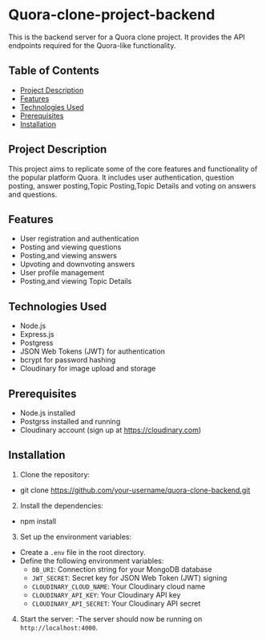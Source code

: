 # Quora-clone-project-backend

This is the backend server for a Quora clone project. It provides the API endpoints required for the Quora-like functionality.

## Table of Contents

- [Project Description](#project-description)
- [Features](#features)
- [Technologies Used](#technologies-used)
- [Prerequisites](#prerequisites)
- [Installation](#installation)

## Project Description

This project aims to replicate some of the core features and functionality of the popular platform Quora.
It includes user authentication, question posting, answer posting,Topic Posting,Topic Details and voting on answers and questions.

## Features

- User registration and authentication
- Posting and viewing questions
- Posting,and viewing answers
- Upvoting and downvoting answers
- User profile management
- Posting,and viewing Topic Details

## Technologies Used

- Node.js
- Express.js
- Postgress 
- JSON Web Tokens (JWT) for authentication
- bcrypt for password hashing
- Cloudinary for image upload and storage


## Prerequisites

- Node.js installed
- Postgrss installed and running
- Cloudinary account (sign up at https://cloudinary.com)

## Installation
1. Clone the repository:
  - git clone https://github.com/your-username/quora-clone-backend.git

2. Install the dependencies:
  - npm install

3. Set up the environment variables:
- Create a `.env` file in the root directory.
- Define the following environment variables:
  - `DB_URI`: Connection string for your MongoDB database
  - `JWT_SECRET`: Secret key for JSON Web Token (JWT) signing
  - `CLOUDINARY_CLOUD_NAME`: Your Cloudinary cloud name
  - `CLOUDINARY_API_KEY`: Your Cloudinary API key
  - `CLOUDINARY_API_SECRET`: Your Cloudinary API secret

4. Start the server:
  -The server should now be running on `http://localhost:4000`.



